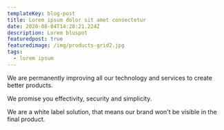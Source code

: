 ```yaml
---
templateKey: blog-post
title: Lorem ipsum dolor sit amet consectetur
date: 2020-08-04T14:28:21.224Z
description: Lorem bluspot
featuredpost: true
featuredimage: /img/products-grid2.jpg
tags:
  - lorem ipsum
---
```

We are permanently improving all our technology and services to create better products.

We promise you effectivity, security and simplicity.

We are a white label solution, that means our brand won't be visible in the final product.